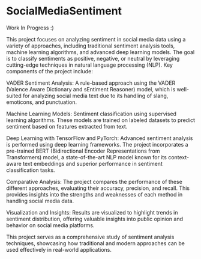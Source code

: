 # SocialMediaSentiment

Work In Progress :)

This project focuses on analyzing sentiment in social media data using a variety of approaches, including traditional sentiment analysis tools, machine learning algorithms, and advanced deep learning models. The goal is to classify sentiments as positive, negative, or neutral by leveraging cutting-edge techniques in natural language processing (NLP). Key components of the project include:

VADER Sentiment Analysis:
A rule-based approach using the VADER (Valence Aware Dictionary and sEntiment Reasoner) model, which is well-suited for analyzing social media text due to its handling of slang, emoticons, and punctuation.

Machine Learning Models:
Sentiment classification using supervised learning algorithms. These models are trained on labeled datasets to predict sentiment based on features extracted from text.

Deep Learning with TensorFlow and PyTorch:
Advanced sentiment analysis is performed using deep learning frameworks. The project incorporates a pre-trained BERT (Bidirectional Encoder Representations from Transformers) model, a state-of-the-art NLP model known for its context-aware text embeddings and superior performance in sentiment classification tasks.

Comparative Analysis:
The project compares the performance of these different approaches, evaluating their accuracy, precision, and recall. This provides insights into the strengths and weaknesses of each method in handling social media data.

Visualization and Insights:
Results are visualized to highlight trends in sentiment distribution, offering valuable insights into public opinion and behavior on social media platforms.

This project serves as a comprehensive study of sentiment analysis techniques, showcasing how traditional and modern approaches can be used effectively in real-world applications.
